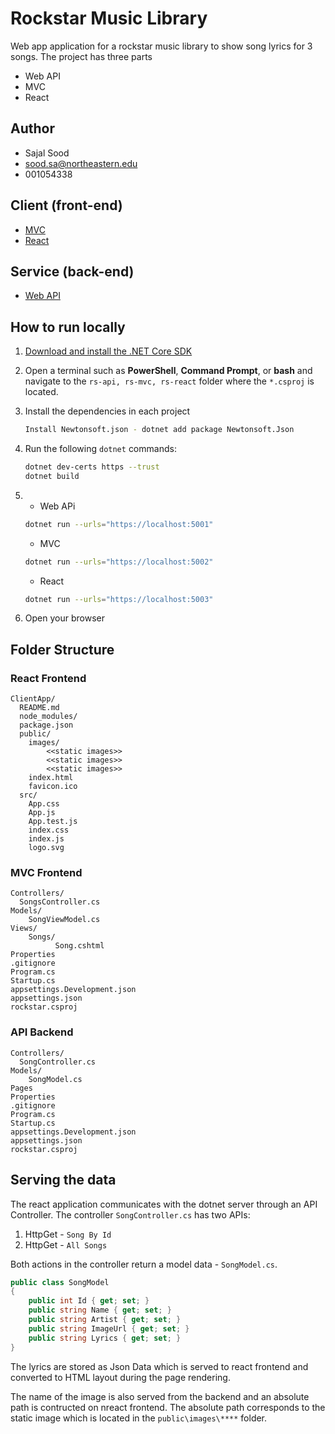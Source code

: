 # Rockstar Music Library

Web app application for a rockstar music library to show song lyrics for 3 songs. The project has three parts

- Web API
- MVC
- React

## Author

- Sajal Sood
- sood.sa@northeastern.edu
- 001054338

## Client (front-end)

- [MVC](https://dotnet.microsoft.com/apps/aspnet/mvc)
- [React](https://reactjs.org/docs/getting-started.html)

## Service (back-end)

- [Web API](https://dotnet.microsoft.com/apps/aspnet/apis)

## How to run locally

1. [Download and install the .NET Core SDK](https://dotnet.microsoft.com/download)
2. Open a terminal such as **PowerShell**, **Command Prompt**, or **bash** and navigate to the `rs-api, rs-mvc, rs-react` folder where the `*.csproj` is located.
3. Install the dependencies in each project
    ```sh
    Install Newtonsoft.json - dotnet add package Newtonsoft.Json
    ```
4. Run the following `dotnet` commands:
    ```sh
    dotnet dev-certs https --trust
    dotnet build
    ```
5. - Web APi
    ```sh
    dotnet run --urls="https://localhost:5001"
    ```

    - MVC
    ```sh
    dotnet run --urls="https://localhost:5002"
    ```

    - React
    ```sh
    dotnet run --urls="https://localhost:5003"
    ```
5. Open your browser

## Folder Structure

### React Frontend

```
ClientApp/
  README.md
  node_modules/
  package.json
  public/
    images/
        <<static images>>
        <<static images>>
        <<static images>>
    index.html
    favicon.ico
  src/
    App.css
    App.js
    App.test.js
    index.css
    index.js
    logo.svg
```

### MVC Frontend

```
Controllers/
  SongsController.cs
Models/
    SongViewModel.cs
Views/
    Songs/
          Song.cshtml
Properties
.gitignore
Program.cs
Startup.cs
appsettings.Development.json
appsettings.json
rockstar.csproj
```

### API Backend

```
Controllers/
  SongController.cs
Models/
    SongModel.cs
Pages
Properties
.gitignore
Program.cs
Startup.cs
appsettings.Development.json
appsettings.json
rockstar.csproj
```

## Serving the data

The react application communicates with the dotnet server through an API Controller. The controller `SongController.cs` has two APIs:
1. HttpGet - `Song By Id`
2. HttpGet - `All Songs`

Both actions in the controller return a model data - `SongModel.cs`. 

```c#
public class SongModel
{
    public int Id { get; set; }
    public string Name { get; set; }
    public string Artist { get; set; }
    public string ImageUrl { get; set; }
    public string Lyrics { get; set; }
}
```

The lyrics are stored as Json Data which is served to react frontend and converted to HTML layout during the page rendering.

The name of the image is also served from the backend and an absolute path is contructed on nreact frontend. The absolute path corresponds to the static image which is located in the `public\images\****` folder.

